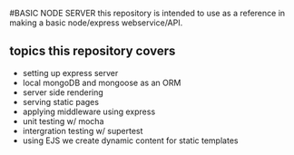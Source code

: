 #BASIC NODE SERVER
this repository is intended to use as a reference in making a basic node/express webservice/API.

## topics this repository covers
* setting up express server
* local mongoDB and mongoose as an ORM
* server side rendering
* serving static pages
* applying middleware using express
* unit testing w/ mocha
* intergration testing w/ supertest
* using EJS we create dynamic content for static templates